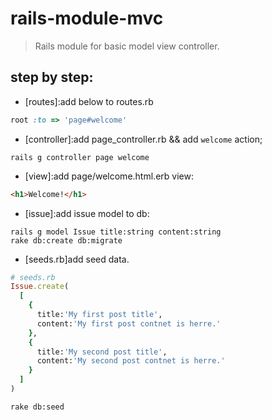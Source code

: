 # rails-module-mvc
> Rails module for basic model view controller.


## step by step:
+ [routes]:add below to routes.rb
```ruby
root :to => 'page#welcome'
```
+ [controller]:add page_controller.rb && add `welcome` action;
```shell
rails g controller page welcome
```

+ [view]:add page/welcome.html.erb view:
```html
<h1>Welcome!</h1>
```

+ [issue]:add issue model to db:
```shell
rails g model Issue title:string content:string
rake db:create db:migrate
```

+ [seeds.rb]add seed data.
```ruby
# seeds.rb
Issue.create(
  [
    {
      title:'My first post title',
      content:'My first post contnet is herre.'
    },
    {
      title:'My second post title',
      content:'My second post contnet is herre.'
    }
  ]
)
```

```shell
rake db:seed
```
